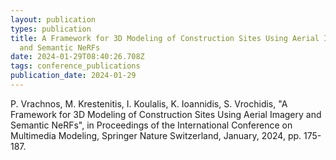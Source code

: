```yaml
---
layout: publication
types: publication
title: A Framework for 3D Modeling of Construction Sites Using Aerial Imagery
  and Semantic NeRFs
date: 2024-01-29T08:40:26.708Z
tags: conference_publications
publication_date: 2024-01-29
---
```

<!--StartFragment-->

P. Vrachnos, M. Krestenitis, I. Koulalis, K. Ioannidis, S. Vrochidis, "A Framework for 3D Modeling of Construction Sites Using Aerial Imagery and Semantic NeRFs", in Proceedings of the International Conference on Multimedia Modeling, Springer Nature Switzerland, January, 2024, pp. 175-187.

<!--EndFragment-->
